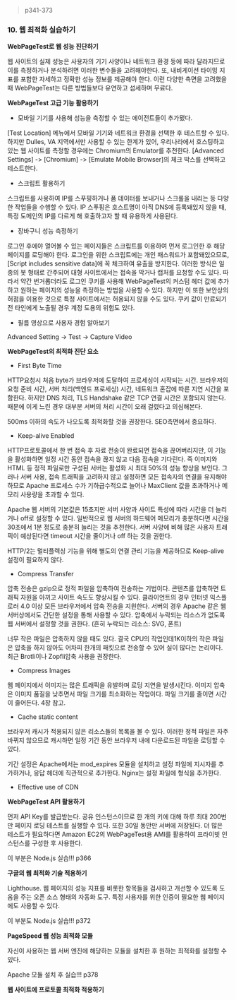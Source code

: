 > p341-373

### 10. 웹 최적화 실습하기



**WebPageTest로 웹 성능 진단하기**

웹 사이트의 실제 성능은 사용자의 기기 사양이나 네트워크 환경 등에 따라 달라지므로 이를 측정하거나 분석하려면 이러한 변수들을 고려해야한다. 또, 내비게이션 타이밍 지표를 포함한 자세하고 정확한 성능 정보를 제공해야 한다. 이런 다양한 측면을 고려했을 때 WebPageTest는 다른 방법들보다 유연하고 섬세하며 무료다.



**WebPageTest 고급 기능 활용하기**

- 모바일 기기를 사용해 성능을 측정할 수 있는 에이전트들이 추가됐다. 

[Test Location] 메뉴에서 모바일 기기와 네트워크 환경을 선택한 후 테스트할 수 있다. 하지만 Dulles, VA 지역에서만 사용할 수 있는 한계가 있어, 우리나라에서 호스팅하고 있는 웹 사이트를 측정할 경우에는 Chromium의 Emulator를 추천한다. [Advanced Settings] -> [Chromium] -> [Emulate Mobile Browser]의 체크 박스를 선택하고 테스트한다.

- 스크립트 활용하기

스크립트를 사용하여 IP를 스푸핑하거나 폼 데이터를 보내거나 스크롤을 내리는 등 다양한 작업들을 수행할 수 있다. IP 스푸핑은 호스트명이 아직 DNS에 등록돼있지 않을 때, 특정 도메인의 IP를 다르게 해 호출하고자 할 때 유용하게 사용된다.

- 장바구니 성능 측정하기

로그인 후에야 열어볼 수 있는 페이지들은 스크립트를 이용하여 먼저 로그인한 후 해당 페이지를 로딩해야 한다. 로그인을 위한 스크립트에는 개인 패스워드가 포함돼있으므로, [Script includes sensitive data]에 꼭 체크하여 유출을 방지한다. 이러한 방식은 일종의 봇 형태로 간주되어 대형 사이트에서는 접속을 막거나 캡처를 요청할 수도 있다. 따라서 약간 번거롭더라도 로그인 쿠키를 사용해 WebPageTest의 커스텀 헤더 값에 추가하고 원하는 페이지의 성능을 측정하는 방법을 사용할 수 있다. 하지만 이 또한 보안상의 허점을 이용한 것으로 특정 사이트에서는 허용되지 않을 수도 있다. 쿠키 값이 만료되기 전 타인에게 노출될 경우 계정 도용의 위험도 있다.

- 필름 영상으로 사용자 경험 알아보기

Advanced Setting -> Test -> Capture Video



**WebPageTest의 최적화 진단 요소**

- First Byte Time

HTTP요청시 처음 byte가 브라우저에 도달하여 프로세싱이 시작되는 시간. 브라우저의 요청 준비 시간, 서버 처리(백엔드 프로세싱) 시간, 네트워크 혼잡에 따른 지연 시간을 포함한다. 하지만 DNS 처리, TLS Handshake 같은 TCP 연결 시간은 포함되지 않는다. 때문에 이게 느린 경우 대부분 서버의 처리 시간이 오래 걸렸다고 의심해본다. 

500ms 이하의 속도가 나오도록 최적화할 것을 권장한다. SEO측면에서 중요하다.

- Keep-alive Enabled

HTTP프로토콜에서 한 번 접속 후 자료 전송이 완료되면 접속을 끊어버리지만, 이 기능을 활성화하면 일정 시간 동안 접속을 끊지 않고 다음 접속을 기다린다. 즉 이미지와 HTML 등 정적 파일로만 구성된 서버는 활성화 시 최대 50%의 성능 향상을 보인다. 그러나 서버 사용, 접속 트래픽을 고려하지 않고 설정하면 모든 접속자의 연결을 유지해야하므로 Apache 프로세스 수가 기하급수적으로 늘어나 MaxClient 값을 초과하거나 메모리 사용량을 초과할 수 있다. 

Apache 웹 서버의 기본값은 15초지만 서버 사양과 사이트 특성에 따라 시간을 더 늘리거나 off로 설정할 수 있다. 일반적으로 웹 서버의 하드웨어 메모리가 충분하다면 시간을 30초에서 1분 정도로 충분히 늘리는 것을 추천한다. 서버 사양에 비해 많은 사용자 트래픽이 예상된다면 timeout 시간을 줄이거나 off 하는 것을 권한다. 

HTTP/2는 멀티플렉싱 기능을 위해 별도의 연결 관리 기능을 제공하므로 Keep-alive 설정이 필요하지 않다.

- Compress Transfer

압축 전송은 gzip으로 정적 파일을 압축하여 전송하는 기법이다. 콘텐츠를 압축하면 트래픽 자원을 아끼고 사이트 속도도 향상시킬 수 있다. 클라이언트의 경우 인터넷 익스플로러 4.0 이상 모든 브라우저에서 압축 전송을 지원한다. 서버의 경우 Apache 같은 웹 서버상에서도 간단한 설정을 통해 사용할 수 있다. 압축에서 누락되는 리소스가 없도록 웹 서버에서 설정할 것을 권한다. (흔히 누락되는 리소스: SVG, 폰트)

너무 작은 파일은 압축하지 않을 때도 있다. 결국 CPU의 작업인데1K이하의 작은 파일은 압축을 하지 않아도 어차피 한개의 패킷으로 전송할 수 있어 실이 많다는 논리이다. 최근 Brotli이나 Zopfli압축 사용을 권장한다.

- Compress Images

웹 페이지에서 이미지는 많은 트래픽을 유발하며 로딩 지연을 발생시킨다. 이미지 압축은 이미지 품질을 낮추면서 파일 크기를 최소화하는 작업이다. 파일 크기를 줄이면 시간이 줄어든다. 4장 참고.

- Cache static content

브라우저 캐시가 적용되지 않은 리소스들의 목록을 볼 수 있다. 이러한 정적 파일은 자주 바뀌지 않으므로 캐시하면 일정 기간 동안 브라우저 내에 다운로드된 파일을 로딩할 수 있다. 

기간 설정은 Apache에서는 mod_expires 모듈을 설치하고 설정 파일에 지시자를 추가하거나, 응답 헤더에 직관적으로 추가한다. Nginx는 설정 파일에 형식을 추가한다.

- Effective use of CDN



**WebPageTest API 활용하기**

먼저 API Key를 발급받는다. 공유 인스턴스이므로 한 개의 키에 대해 하루 최대 200번만 페이지 로딩 테스트를 실행할 수 있다. 또한 30일 동안만 서버에 저장된다. 더 많은 테스트가 필요하다면 Amazon EC2의 WebPageTest용 AMI를 활용하여 프라이빗 인스턴스를 구성한 후 사용한다.

이 부분은 Node.js 실습!!! p366



**구글의 웹 최적화 기술 적용하기**

Lighthouse. 웹 페이지의 성능 지표를 비롯한 항목들을 검사하고 개선할 수 있도록 도움을 주는 오픈 소스 형태의 자동화 도구. 특정 사용자를 위한 인증이 필요한 웹 페이지에도 사용할 수 있다. 

이 부분도 Node.js 실습!!! p372



**PageSpeed 웹 성능 최적화 모듈**

자신이 사용하는 웹 서버 엔진에 해당하는 모듈을 설치한 후 원하는 최적화를 설정할 수 있다.

Apache 모듈 설치 후 실습!!! p378



**웹 사이트에 프로토콜 최적화 적용하기**